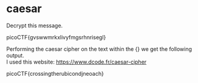 # caesar

Decrypt this message.

picoCTF{gvswwmrkxlivyfmgsrhnrisegl}

Performing the caesar cipher on the text within the {} we get the following output.  
I used this website: https://www.dcode.fr/caesar-cipher

picoCTF{crossingtherubicondjneoach}